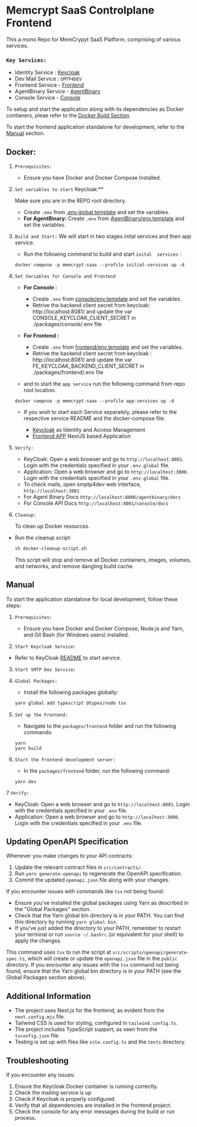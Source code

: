 # Memcrypt SaaS Controlplane Frontend

This a mono Repo for MemCrypyt SaaS Platform, comprising of various services.

### `Key Services:`

- Identity Service : [Keycloak](./keycloak/README.md)
- Dev Mail Service : `SMTP4DEV`
- Frontend Service - [Frontend](./packages/frontend/README.md)
- AgentBinary Service - [AgentBinary](./Agentbinary/README.md)
- Console Service - [Console](./packages/console/README.md)

To setup and start the application along with its dependencies as Docker contianers, pleae refer to the [Docker Build Section](#docker).

To start the frontend application standalone for development, refer to the [Manual](#manual) section.

## Docker:

1. `Prerequisites:`

   - Ensure you have Docker and Docker Compose Installed.

2. `Set variables to start` Keycloak:\*\*
   
   Make sure you are in the REPO root directory.
      - Create `.env` from [.env.global.template](./.env.global.template) and set the variables.
      - **For AgentBinary:** Create `.env` from [AgentBinary/env.template](./agentbinary/.env.template) and set the variables.
   
   
   
3. `Build and Start:` We will start in two stages inital services and then app service.

   - Run the following command to build and start `inital  services` :

   ```
   docker compose -p memcrypt-saas --profile initial-services up -d

4. `Set Variables for Console and Frontend`
   
   - **For Console :** 
     - Create `.env` from [console/env.template](./packages/console/.env.template) and set the variables.
     - Retrive the backend client secret from keycloak: http://localhost:8081/ and update the var CONSOLE_KEYCLOAK_CLIENT_SECRET in ./packages/console/.env file
   - **For Frontend :** 

     - Create `.env` from [frontend/env.template](./packages/frontend/.env.template) and set the variables.
     - Retrive the backend client secret from keycloak : http://localhost:8081/ and update the var FE_KEYCLOAK_BACKEND_CLIENT_SECRET in ./packages/frontend/.env file


   - and to start the `app service` run the following command from repo root location.

   ```
   docker compose -p memcrypt-saas --profile app-services up -d

   ```

   - If you wish to start each Service separately, please refer to the respective service README and the docker-compose file:

     - [Keycloak](./keycloak/README.md) as Identity and Access Management
     - [Frontend APP](.packages/frontend/REDME.md) NextJS based Application

5. `Verify:`

   - KeyCloak: Open a web browser and go to `http://localhost:8081`. Login with the credentials specified in your `.env.global` file.
   - Application: Open a web browser and go to `http://localhost:3000`. Login with the credentials specified in your `.env.global` file.
   - To check mails, open smptp4dev web interface, `http://localhost:3001`
   - For Agent Binary Docs `http://localhost:8000/agentbinary/docs`
   - For Console API Docs `http://localhost:8001/console/docs`

6. `Cleanup:`

   To clean up Docker resources.

- Run the cleanup script:

  ```bash
  sh docker-cleanup-script.sh
  ```

  This script will stop and remove all Docker containers, images, volumes, and networks, and remove dangling build cache.

## Manual

To start the application standalone for local development, follow these steps:

1. `Prerequisites:`

   - Ensure you have Docker and Docker Compose, Node.js and Yarn, and Git Bash (for Windows users) installed.

2. `Start Keycloak Service:`

- Refer to KeyCloak [README](./keycloak/README.md) to start service.

3. `Start SMTP Dev Service:`

4. `Global Packages:`

   - Install the following packages globally:

   ```bash
   yarn global add typescript @types/node tsx
   ```

5. `Set up the Frontend:`

   - Navigate to the `packages/frontend` folder and run the following commands:

   ```
   yarn
   yarn build
   ```

6. `Start the Frontend development server:`

   - In the `packages/frontend` folder, run the following command:

   ```
   yarn dev
   ```

7 `Verify:`

- KeyCloak: Open a web browser and go to `http://localhost:8081`. Login with the credentials specified in your `.env` file.
- Application: Open a web browser and go to `http://localhost:3000`. Login with the credentials specified in your `.env` file.

## Updating OpenAPI Specification

Whenever you make changes to your API contracts:

1. Update the relevant contract files in `src/contracts/`.
2. Run `yarn generate-openapi` to regenerate the OpenAPI specification.
3. Commit the updated `openapi.json` file along with your changes.

If you encounter issues with commands like `tsx` not being found:

- Ensure you've installed the global packages using Yarn as described in the "Global Packages" section.
- Check that the Yarn global bin directory is in your PATH. You can find this directory by running `yarn global bin`.
- If you've just added the directory to your PATH, remember to restart your terminal or run `source ~/.bashrc` (or equivalent for your shell) to apply the changes.

This command uses `tsx` to run the script at `src/scripts/openapi/generate-spec.ts`, which will create or update the `openapi.json` file in the `public` directory.
If you encounter any issues with the `tsx` command not being found, ensure that the Yarn global bin directory is in your PATH (see the Global Packages section above).

## Additional Information

- The project uses Next.js for the frontend, as evident from the `next.config.mjs` file.
- Tailwind CSS is used for styling, configured in `tailwind.config.ts`.
- The project includes TypeScript support, as seen from the `tsconfig.json` file.
- Testing is set up with files like `vite.config.ts` and the `tests` directory.

## Troubleshooting

If you encounter any issues:

1. Ensure the Keycloak Docker container is running correctly.
2. Check the mailing service is up
3. Check if Keycloak is properly configured.
4. Verify that all dependencies are installed in the frontend project.
5. Check the console for any error messages during the build or run process.
